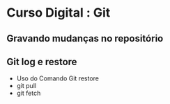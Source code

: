 # Curso Digital : Git

## Gravando mudanças no repositório

## Git log e restore

* Uso do Comando Git restore
* git pull
* git fetch



